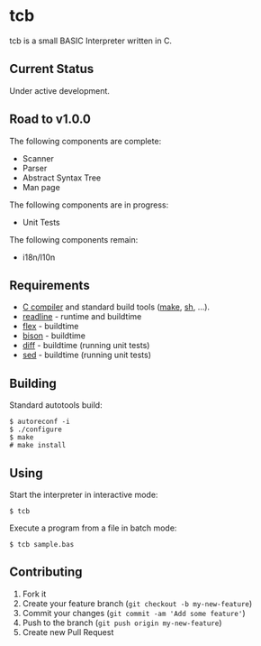 # tcb

tcb is a small BASIC Interpreter written in C.

## Current Status

Under active development.

## Road to v1.0.0

The following components are complete:

* Scanner
* Parser
* Abstract Syntax Tree
* Man page

The following components are in progress:

* Unit Tests

The following components remain:

* i18n/l10n

## Requirements

* [C compiler](http://www.gnu.org/software/gcc/) and standard build tools ([make](http://www.gnu.org/software/make/), [sh](http://www.gnu.org/software/bash/), ...).
* [readline](http://www.gnu.org/software/readline/) - runtime and buildtime
* [flex](http://www.gnu.org/software/flex/) - buildtime
* [bison](http://www.gnu.org/software/bison/) - buildtime
* [diff](http://www.gnu.org/software/diffutils/) - buildtime (running unit tests)
* [sed](https://www.gnu.org/software/sed/) - buildtime (running unit tests)

## Building

Standard autotools build:

    $ autoreconf -i
    $ ./configure
    $ make
    # make install

## Using

Start the interpreter in interactive mode:

    $ tcb

Execute a program from a file in batch mode:

    $ tcb sample.bas

## Contributing

1. Fork it
2. Create your feature branch (`git checkout -b my-new-feature`)
3. Commit your changes (`git commit -am 'Add some feature'`)
4. Push to the branch (`git push origin my-new-feature`)
5. Create new Pull Request
